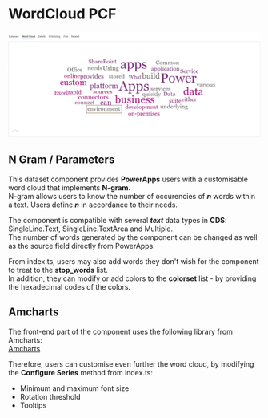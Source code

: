 # WordCloud PCF
  
![](Screenshots/WordCloud.gif)

## N Gram / Parameters
This dataset component provides **PowerApps** users with a customisable word cloud that implements **N-gram**.  
N-gram allows users to know the number of occurencies of **_n_** words within a text. Users define **_n_** in accordance to their needs.

The component is compatible with several **_text_** data types in **CDS**: SingleLine.Text, SingleLine.TextArea and Multiple.  
The number of words generated by the component can be changed as well as the source field directly from PowerApps.

From index.ts, users may also add words they don't wish for the component to treat to the **stop_words** list.  
In addition, they can modify or add colors to the **colorset** list - by providing the hexadecimal codes of the colors.

## Amcharts
The front-end part of the component uses the following library from Amcharts:   
[Amcharts](https://www.amcharts.com/docs/v4/chart-types/wordcloud/)

Therefore, users can customise even further the word cloud, by modifying the **Configure Series** method from index.ts:  
* Minimum and maximum font size
* Rotation threshold
* Tooltips


